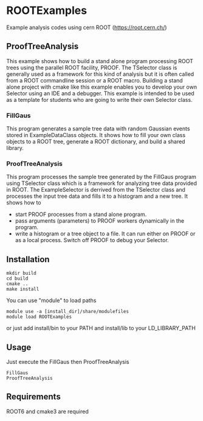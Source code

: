 # ROOTExamples
Example analysis codes using cern ROOT (https://root.cern.ch/)

## ProofTreeAnalysis
This example shows how to build a stand alone program processing ROOT trees using the parallel ROOT facility, PROOF.
The TSelector class is generally used as a framework for this kind of analysis but it is often called from a ROOT commandline session or a ROOT macro. Building a stand alone project with cmake like this example enables you to develop your own Selector using an IDE and a debugger. This example is intended to be used as a template for students who are going to write their own Selector class.

### FillGaus
This program generates a sample tree data with random Gaussian events stored in ExampleDataClass objects.
It shows how to fill your own class objects to a ROOT tree, generate a ROOT dictionary, and build a shared library.

### ProofTreeAnalysis
This program processes the sample tree generated by the FillGaus program using TSelector class which is a framework for analyzing tree data provided in ROOT.
The ExampleSelector is derrived from the TSelector class and processes the input tree data and fills it to a histogram and a new tree.
It shows how to
- start PROOF processes from a stand alone program.
- pass arguments (parameters) to PROOF workers dynamically in the program.
- write a histogram or a tree object to a file.
It can run either on PROOF or as a local process. Switch off PROOF to debug your Selector.

## Installation
```
mkdir build
cd build
cmake ..
make install
```
You can use "module" to load paths
```
module use -a [install_dir]/share/modulefiles
module load ROOTExamples
```
or just add install/bin to your PATH and install/lib to your LD_LIBRARY_PATH

## Usage
Just execute the FillGaus then ProofTreeAnalysis
```
FillGaus
ProofTreeAnalysis
```

## Requirements
ROOT6 and cmake3 are required


